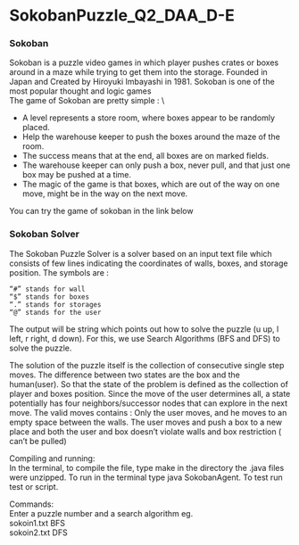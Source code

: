 # SokobanPuzzle_Q2_DAA_D-E

### Sokoban
Sokoban is a puzzle video games in which player pushes crates or boxes around in a maze while trying to get them into the storage. Founded in Japan and Created by Hiroyuki Imbayashi in 1981. Sokoban is one of the most popular thought and logic games \
The game of Sokoban are pretty simple : \
- A level represents a store room, where boxes appear to be randomly placed.
- Help the warehouse keeper to push the boxes around the maze of the room.
- The success means that at the end, all boxes are on marked fields.
- The warehouse keeper can only push a box, never pull, and that just one box may be pushed at a time.
- The magic of the game is that boxes, which are out of the way on one move, might be in the way on the next move.

You can try the game of sokoban in the link below


### Sokoban Solver
The Sokoban Puzzle Solver is a solver based on an input text file which consists of few lines indicating the coordinates of walls, boxes, and storage position. The symbols are :
```
“#” stands for wall
“$” stands for boxes
“.” stands for storages
“@” stands for the user
```

The output will be string which points out how to solve the puzzle (u up, l left, r right, d down). For this, we use Search Algorithms (BFS and DFS) to solve the puzzle.

The solution of the puzzle itself is the collection of consecutive single step moves. The difference between two states are the box and the human(user).  So that the state of the problem is defined as the collection of player and boxes position. Since the move of the user determines all, a state potentially has four neighbors/successor nodes that can explore in the next move. The valid moves contains :
Only the user moves, and he moves to an empty space between the walls.
The user moves and push a box to a new place and both the user and box doesn’t violate walls and box restriction ( can’t be pulled)

Compiling and running:\
In the terminal, to compile the file, type make in the directory the .java files were unzipped. To run in the terminal type java SokobanAgent. To test run test or script.

Commands:\
Enter a puzzle number and a search algorithm eg.\
sokoin1.txt BFS\
sokoin2.txt DFS
